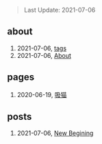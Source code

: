 > Last Update: 2021-07-06

## about
1. 2021-07-06, [tags](about/tags.md)
1. 2021-07-06, [About](about/me.md)
## pages
1. 2020-06-19, [吸猫](pages/吸猫.md)
## posts
1. 2021-07-06, [New Begining](posts/bookmarks.md)